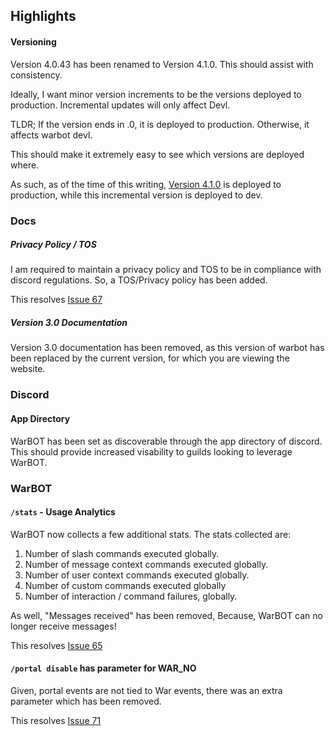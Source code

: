 ## Highlights

#### Versioning
Version 4.0.43 has been renamed to Version 4.1.0. This should assist with consistency.

Ideally, I want minor version increments to be the versions deployed to production. Incremental updates will only affect Devl.

TLDR; If the version ends in .0, it is deployed to production. Otherwise, it affects warbot devl.

This should make it extremely easy to see which versions are deployed where.

As such, as of the time of this writing, [Version 4.1.0](v4.1.0.md) is deployed to production, while this incremental version is deployed to dev.

### Docs

##### Privacy Policy / TOS

I am required to maintain a privacy policy and TOS to be in compliance with discord regulations. So, a TOS/Privacy policy has been added.

This resolves [Issue 67](https://github.com/XtremeOwnage/WarBot/issues/67)

##### Version 3.0 Documentation

Version 3.0 documentation has been removed, as this version of warbot has been replaced by the current version, for which you are viewing the website.


### Discord

#### App Directory

WarBOT has been set as discoverable through the app directory of discord. This should provide increased visability to guilds looking to leverage WarBOT.



### WarBOT

#### `/stats` - Usage Analytics

WarBOT now collects a few additional stats. The stats collected are:

1. Number of slash commands executed globally.
2. Number of message context commands executed globally.
3. Number of user context commands executed globally.
4. Number of custom commands executed globally
5. Number of interaction / command failures, globally.

As well, "Messages received" has been removed, Because, WarBOT can no longer receive messages!

This resolves [Issue 65](https://github.com/XtremeOwnage/WarBot/issues/65)

#### `/portal disable` has parameter for WAR_NO

Given, portal events are not tied to War events, there was an extra parameter which has been removed.

This resolves [Issue 71](https://github.com/XtremeOwnage/WarBot/issues/71)

